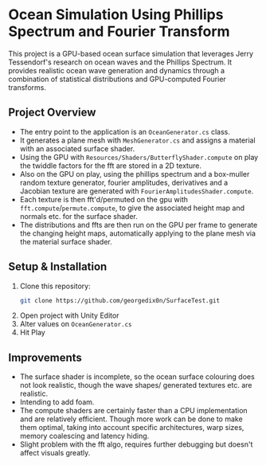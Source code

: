 # Ocean Simulation Using Phillips Spectrum and Fourier Transform

This project is a GPU-based ocean surface simulation that leverages Jerry Tessendorf's research on ocean waves and the Phillips Spectrum. It provides realistic ocean wave generation and dynamics through a combination of statistical distributions and GPU-computed Fourier transforms.

## Project Overview

  -  The entry point to the application is an `OceanGenerator.cs` class.
  -  It generates a plane mesh with `MeshGenerator.cs` and assigns a material with an associated surface shader.
  -  Using the GPU with `Resources/Shaders/ButterflyShader.compute` on play the twiddle factors for the fft are stored in a 2D texture.
  -  Also on the GPU on play, using the phillips spectrum and a box-muller random texture generator, fourier amplitudes, derivatives and a Jacobian texture are generated with `FourierAmplitudesShader.compute`.
  -  Each texture is then fft'd/permuted on the gpu with `fft.compute`/`permute.compute`, to give the associated height map and normals etc. for the surface shader.
  -  The distributions and ffts are then run on the GPU per frame to generate the changing height maps, automatically applying to the plane mesh via the material surface shader.

## Setup & Installation
1. Clone this repository:
   ```bash
   git clone https://github.com/georgedix0n/SurfaceTest.git   
2. Open project with Unity Editor
3. Alter values on `OceanGenerator.cs`
4. Hit Play

## Improvements
- The surface shader is incomplete, so the ocean surface colouring does not look realistic, though the wave shapes/ generated textures etc. are realistic.
- Intending to add foam.
- The compute shaders are certainly faster than a CPU implementation and are relatively efficient. Though more work can be done to make them optimal, taking into account specific architectures, warp sizes, memory coalescing and latency hiding.
- Slight problem with the fft algo, requires further debugging but doesn't affect visuals greatly.
